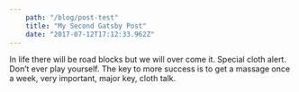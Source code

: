 ```yaml
---
    path: "/blog/post-test"
    title: "My Second Gatsby Post"
    date: "2017-07-12T17:12:33.962Z"
---
```

In life there will be road blocks but we will over come it. Special cloth alert. Don’t ever play yourself. The key to more success is to get a massage once a week, very important, major key, cloth talk.